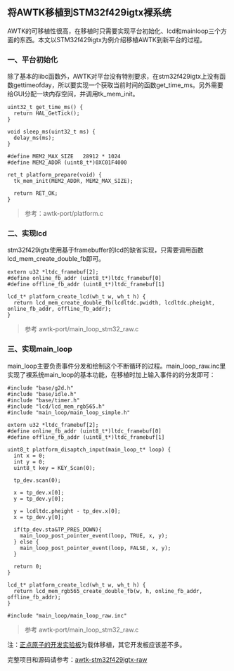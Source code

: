 ## 将AWTK移植到STM32f429igtx裸系统

AWTK的可移植性很高，在移植时只需要实现平台初始化、lcd和mainloop三个方面的东西。本文以STM32f429igtx为例介绍移植AWTK到新平台的过程。

### 一、平台初始化

除了基本的libc函数外，AWTK对平台没有特别要求，在stm32f429igtx上没有函数gettimeofday，所以要实现一个获取当前时间的函数get\_time\_ms。另外需要给GUI分配一块内存空间，并调用tk\_mem\_init。

```
uint32_t get_time_ms() {
  return HAL_GetTick();
}

void sleep_ms(uint32_t ms) {
  delay_ms(ms);
}

#define MEM2_MAX_SIZE   28912 * 1024 
#define MEM2_ADDR (uint8_t*)0XC01F4000

ret_t platform_prepare(void) {
  tk_mem_init(MEM2_ADDR, MEM2_MAX_SIZE);
  
  return RET_OK;
}
```
 
> 参考：awtk-port/platform.c

### 二、实现lcd

stm32f429igtx使用基于framebuffer的lcd的缺省实现，只需要调用函数lcd\_mem\_create\_double\_fb即可。

```
extern u32 *ltdc_framebuf[2];
#define online_fb_addr (uint8_t*)ltdc_framebuf[0]
#define offline_fb_addr (uint8_t*)ltdc_framebuf[1]

lcd_t* platform_create_lcd(wh_t w, wh_t h) {
  return lcd_mem_create_double_fb(lcdltdc.pwidth, lcdltdc.pheight, online_fb_addr, offline_fb_addr);
}
```

> 参考 awtk-port/main\_loop\_stm32\_raw.c

### 三、实现main\_loop

main\_loop主要负责事件分发和绘制这个不断循环的过程。main\_loop\_raw.inc里实现了裸系统main\_loop的基本功能，在移植时加上输入事件的的分发即可：

```
#include "base/g2d.h"
#include "base/idle.h"
#include "base/timer.h"
#include "lcd/lcd_mem_rgb565.h"
#include "main_loop/main_loop_simple.h"

extern u32 *ltdc_framebuf[2];
#define online_fb_addr (uint8_t*)ltdc_framebuf[0]
#define offline_fb_addr (uint8_t*)ltdc_framebuf[1]

uint8_t platform_disaptch_input(main_loop_t* loop) {
  int x = 0;
  int y = 0;
  uint8_t key = KEY_Scan(0);
  
  tp_dev.scan(0);    
  
  x = tp_dev.x[0];
  y = tp_dev.y[0]; 

  y = lcdltdc.pheight - tp_dev.x[0];
  x = tp_dev.y[0]; 
  
  if(tp_dev.sta&TP_PRES_DOWN){    
    main_loop_post_pointer_event(loop, TRUE, x, y); 
  } else {
    main_loop_post_pointer_event(loop, FALSE, x, y); 
  }
  
  return 0;
}

lcd_t* platform_create_lcd(wh_t w, wh_t h) {
  return lcd_mem_rgb565_create_double_fb(w, h, online_fb_addr, offline_fb_addr);
}

#include "main_loop/main_loop_raw.inc"

```

> 参考 awtk-port/main\_loop\_stm32\_raw.c


注：[正点原子的开发实验板](https://item.taobao.com/item.htm?spm=a1z10.1-c-s.w11877762-18401048725.10.145a2276IsywTF&id=534585837612)为载体移植，其它开发板应该差不多。

完整项目和源码请参考：[awtk-stm32f429igtx-raw](https://github.com/zlgopen/awtk-stm32f429igtx-raw)

